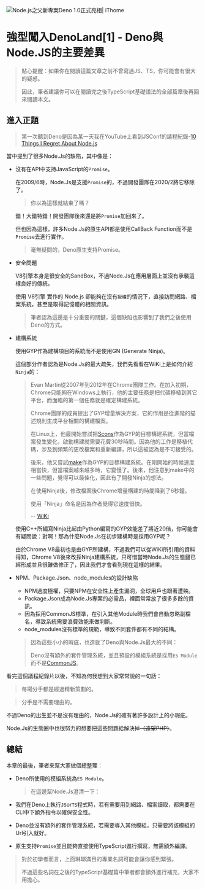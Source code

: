 ![Node.js之父新專案Deno 1.0正式亮相| iThome](https://s4.itho.me/sites/default/files/styles/picture_size_large/public/field/image/v1_wide.jpg?itok=aqrO_0jM)

# 強型闖入DenoLand[1] - Deno與Node.JS的主要差異

> 貼心提醒：如果你在閱讀這篇文章之前不曾寫過JS、TS，你可能會有很大的疑惑。
>
> 因此，筆者建議你可以在閱讀完之後TypeScript基礎語法的全部篇章後再回來閱讀本文。

## 進入正題

> 第一次聽到Deno是因為某一天我在YouTube上看到JSConf的議程紀錄-[10 Things I Regret About Node.js](https://www.youtube.com/watch?v=M3BM9TB-8yA&vl=en)

當中提到了很多Node.Js的缺陷，其中像是：

- 沒有在API中支持JavaScript的`Promise`。

  在2009/6時，Node.Js是支援`Promise`的，不過開發團隊在2020/2將它移除了。

  > 你以為這樣就結束了嗎？

  錯！大錯特錯！開發團隊後來還是將`Promise`加回來了。

  但也因為這樣，許多Node.Js的原生API都是使用CallBack Function而不是`Promise`去進行實作。

  > 毫無疑問的，Deno原生支持Promise。

- 安全問題

  V8引擎本身是很安全的SandBox，不過Node.Js在應用層面上並沒有承襲這樣良好的傳統。

  使用 V8引擎 實作的 Node.js 卻能夠在沒有`授權`的情況下，直接訪問網路、檔案系統，甚至是取得記憶體的相關資訊。

  > 筆者認為這邊是十分重要的關鍵，這個缺陷也影響到了我們之後使用Deno的方式。

- 建構系統

  使用GYP作為建構項目的系統而不是使用GN (Generate Ninja)。

  這個部分作者認為是Node.Js的最大疏失，我們先看看在WiKi上是如何介紹`Ninja`的：

  > Evan Martin從2007年到2012年在Chrome團隊工作。在加入初期，Chrome只能夠在Windows上執行，他的主要任務是把代碼移植到其它平台，而面臨的第一個任務就是確定構建系統。
  >
  > Chrome團隊的成員提出了GYP增量解決方案，它的作用是從進階的描述規則生成平台相關的構建檔案。
  >
  > 在Linux上，他最開始嘗試把[Scons](https://zh.wikipedia.org/wiki/SCons)作為GYP的目標構建系統，但當檔案發生變化，啟動構建就需要花費30秒時間。因為他的工作是移植代碼，涉及到頻繁的更改檔案和重新編譯，所以這被認為是不可接受的。
  >
  > 後來，他又嘗試[make](https://zh.wikipedia.org/wiki/Make)作為GYP的目標構建系統。在剛開始的時候速度相當快，但當檔案越來越多時，它變慢了。後來，他注意到make中的一些問題，覺得可以最佳化，因此有了開發Ninja的想法。
  >
  > 在使用Ninja後，修改檔案後Chrome增量構建的時間降到了6秒鐘。
  >
  > 使用「Ninja」命名是因為作者覺得它速度很快。
  >
  > -- [WiKi](https://zh.wikipedia.org/wiki/Ninja_(构建系统))

  使用C++所編寫Ninja比起由Python編寫的GYP效能差了將近20倍，你可能會有疑問說：對啊！那為什麼Node.Js在初步建構時是採用GYP呢？

  由於Chrome V8最初也是由GYP所建構，不過我們可以從WiKi所引用的資料得知，Chrome V8後來改採Ninja建構系統，只可惜當時Node.Js的生態鏈已經形成並且很難做修正了，因此我們才會看到現在這樣的結果。

- NPM、Package.Json、node_modules的設計缺陷

  - NPM過度極權，只要NPM在安全性上產生漏洞，全球用戶也跟著遭殃。
  - Package.Json成為Node.Js專案的必需品，裡面常常放了很多多餘的資訊。
  - 因為採用CommonJS標準，在引入其他Module時我們會自動忽略副檔名，導致系統需要浪費效能來做判斷。
  - node_modules沒有標準的規範，導致不同套件都有不同的結構。

  > 因為這些小小的瑕疵，也造就了Deno與Node.Js最大的不同：
  >
  > Deno沒有額外的套件管理系統，並且預設的模組系統是採用`ES Module`而不是[CommonJS](https://zh.wikipedia.org/wiki/CommonJS)。

看完這個議程紀錄片以後，不知為何我想到大家常常說的一句話：

> 每場分手都是經過精新策劃的。

> 分手是不需要理由的。

不過Deno的出生並不是沒有理由的，Node.Js的確有著許多設計上的小瑕疵。

Node.Js的生態圈中也很努力的想要把這些問題給解決掉~~（遠望PHP）~~。

## 總結

本章的最後，筆者來幫大家做個總整理：

- Deno所使用的模組系統為`ES Module`。

  > 在這邊幫Node.Js澄清一下：

- 我們在Deno上執行`JS`or`TS`程式時，若有需要用到網路、檔案讀取，都需要在CLI中下額外指令以確保安全性。

- Deno並沒有額外的套件管理系統，若需要導入其他模組，只需要將該模組的Url引入就好。

- 原生支持`Promise`並且能夠直接使用TypeScript進行撰寫，無需額外編譯。

> 對於初學者而言，上面琳瑯滿目的專業名詞可能會讓你感到緊張。
>
> 不過這些名詞在之後的TypeScript基礎篇中筆者都會額外進行補充，大家不用擔心。